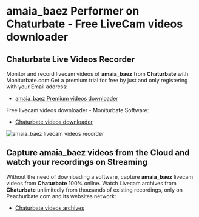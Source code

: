# amaia_baez Performer on Chaturbate - Free LiveCam videos downloader

## Chaturbate Live Videos Recorder

Monitor and record livecam videos of **amaia_baez** from **Chaturbate** with Moniturbate.com
Get a premium trial for free by just and only registering with your Email address:
* [amaia_baez Premium videos downloader](https://moniturbate.com/request-demo-licence-key.html)

Free livecam videos downloader - Moniturbate Software:
* [Chaturbate videos downloader](https://moniturbate.com/moniturbate-download-software.html)

![amaia_baez livecam videos recorder](https://peachurnet.com/templates/moniturbate-software.png)


## Capture amaia_baez videos from the Cloud and watch your recordings on Streaming

Without the need of downloading a software, capture **amaia_baez** livecam videos from **Chaturbate** 100% online.
Watch Livecam archives from **Chaturbate** unlimitedly from thousands of existing recordings, only on Peachurbate.com and its websites network:
* [Chaturbate videos archives](https://peachurnet.com/)
